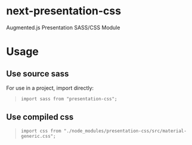 # next-presentation-css
Augmented.js Presentation SASS/CSS Module

# Usage

## Use source sass
For use in a project, import directly:

>`import sass from "presentation-css";`

## Use compiled css

>`import css from "./node_modules/presentation-css/src/material-generic.css";`
